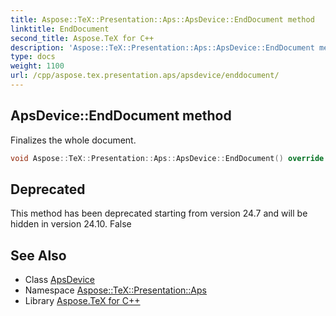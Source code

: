 ```yaml
---
title: Aspose::TeX::Presentation::Aps::ApsDevice::EndDocument method
linktitle: EndDocument
second_title: Aspose.TeX for C++
description: 'Aspose::TeX::Presentation::Aps::ApsDevice::EndDocument method. Finalizes the whole document in C++.'
type: docs
weight: 1100
url: /cpp/aspose.tex.presentation.aps/apsdevice/enddocument/
---
```

## ApsDevice::EndDocument method


Finalizes the whole document.

```cpp
void Aspose::TeX::Presentation::Aps::ApsDevice::EndDocument() override
```


## Deprecated
This method has been deprecated starting from version 24.7 and will be hidden in version 24.10. False 

## See Also

* Class [ApsDevice](../)
* Namespace [Aspose::TeX::Presentation::Aps](../../)
* Library [Aspose.TeX for C++](../../../)

